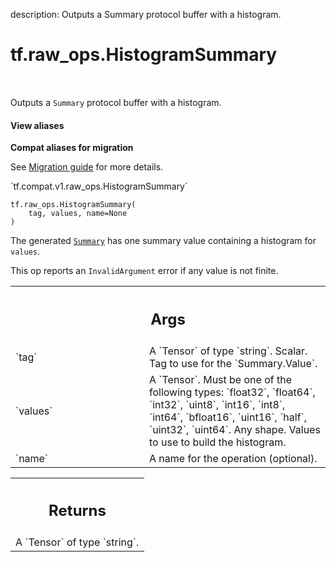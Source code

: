 description: Outputs a Summary protocol buffer with a histogram.

<div itemscope itemtype="http://developers.google.com/ReferenceObject">
<meta itemprop="name" content="tf.raw_ops.HistogramSummary" />
<meta itemprop="path" content="Stable" />
</div>

# tf.raw_ops.HistogramSummary

<!-- Insert buttons and diff -->

<table class="tfo-notebook-buttons tfo-api nocontent" align="left">

</table>



Outputs a `Summary` protocol buffer with a histogram.

<section class="expandable">
  <h4 class="showalways">View aliases</h4>
  <p>
<b>Compat aliases for migration</b>
<p>See
<a href="https://www.tensorflow.org/guide/migrate">Migration guide</a> for
more details.</p>
<p>`tf.compat.v1.raw_ops.HistogramSummary`</p>
</p>
</section>

<pre class="devsite-click-to-copy prettyprint lang-py tfo-signature-link">
<code>tf.raw_ops.HistogramSummary(
    tag, values, name=None
)
</code></pre>



<!-- Placeholder for "Used in" -->

The generated
[`Summary`](https://www.tensorflow.org/code/tensorflow/core/framework/summary.proto)
has one summary value containing a histogram for `values`.

This op reports an `InvalidArgument` error if any value is not finite.

<!-- Tabular view -->
 <table class="responsive fixed orange">
<colgroup><col width="214px"><col></colgroup>
<tr><th colspan="2"><h2 class="add-link">Args</h2></th></tr>

<tr>
<td>
`tag`
</td>
<td>
A `Tensor` of type `string`.
Scalar.  Tag to use for the `Summary.Value`.
</td>
</tr><tr>
<td>
`values`
</td>
<td>
A `Tensor`. Must be one of the following types: `float32`, `float64`, `int32`, `uint8`, `int16`, `int8`, `int64`, `bfloat16`, `uint16`, `half`, `uint32`, `uint64`.
Any shape. Values to use to build the histogram.
</td>
</tr><tr>
<td>
`name`
</td>
<td>
A name for the operation (optional).
</td>
</tr>
</table>



<!-- Tabular view -->
 <table class="responsive fixed orange">
<colgroup><col width="214px"><col></colgroup>
<tr><th colspan="2"><h2 class="add-link">Returns</h2></th></tr>
<tr class="alt">
<td colspan="2">
A `Tensor` of type `string`.
</td>
</tr>

</table>

